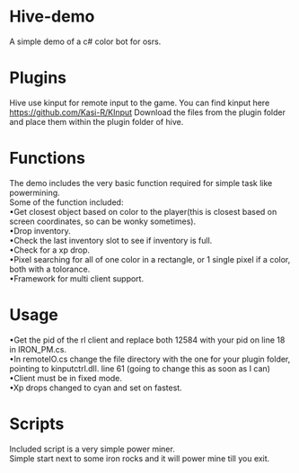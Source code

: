 # Hive-demo
A simple demo of a c# color bot for osrs.

# Plugins
Hive use kinput for remote input to the game.
You can find kinput here https://github.com/Kasi-R/KInput
Download the files from the plugin folder and place them within the plugin folder of hive.

# Functions
The demo includes the very basic function required for simple task like powermining.  
Some of the function included:  
•Get closest object based on color to the player(this is closest based on screen coordinates, so can be wonky sometimes).  
•Drop inventory.  
•Check the last inventory slot to see if inventory is full.  
•Check for a xp drop.  
•Pixel searching for all of one color in a rectangle, or 1 single pixel if a color, both with a tolorance.  
•Framework for multi client support.  

# Usage
•Get the pid of the rl client and replace both 12584 with your pid on line 18 in IRON_PM.cs.  
•In remoteIO.cs change the file directory with the one for your plugin folder, pointing to kinputctrl.dll. line 61 (going to change this as soon as I can)  
•Client must be in fixed mode.  
•Xp drops changed to cyan and set on fastest.

# Scripts
Included script is a very simple power miner.  
Simple start next to some iron rocks and it will power mine till you exit.  
